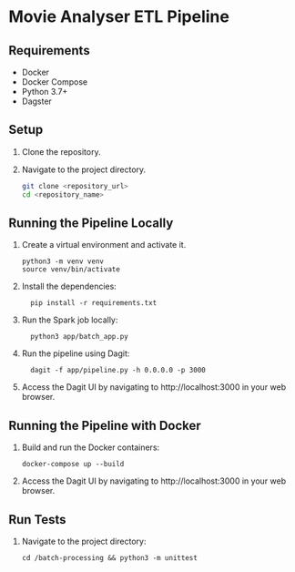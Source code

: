 # Movie Analyser ETL Pipeline

## Requirements

- Docker
- Docker Compose
- Python 3.7+
- Dagster

## Setup

1. Clone the repository.
2. Navigate to the project directory.

   ```bash
   git clone <repository_url>
   cd <repository_name>
   ```

## Running the Pipeline Locally

1. Create a virtual environment and activate it.

   ```shell
   python3 -m venv venv
   source venv/bin/activate
   ```

2. Install the dependencies:

   ```shell
     pip install -r requirements.txt
   ```
   
3. Run the Spark job locally:
   ```shell
     python3 app/batch_app.py
   ```
   
4. Run the pipeline using Dagit:

   ```shell
     dagit -f app/pipeline.py -h 0.0.0.0 -p 3000
   ```
   
5. Access the Dagit UI by navigating to http://localhost:3000 in your web browser.

## Running the Pipeline with Docker

1. Build and run the Docker containers:

   ```shell
   docker-compose up --build
   ```
   
2. Access the Dagit UI by navigating to http://localhost:3000 in your web browser.


## Run Tests

1. Navigate to the project directory:

   ```shell
   cd /batch-processing && python3 -m unittest
   ```
